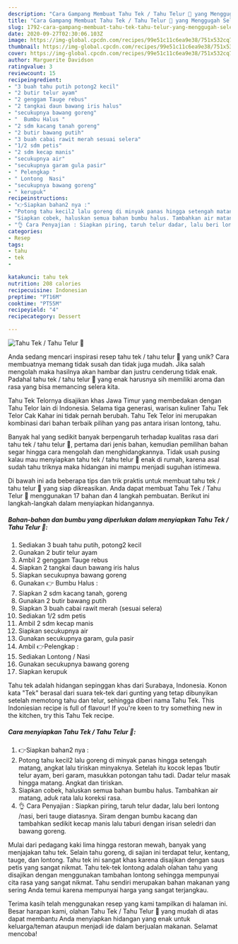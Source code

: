 ```yaml
---
description: "Cara Gampang Membuat Tahu Tek / Tahu Telur 🍳 yang Menggugah Selera"
title: "Cara Gampang Membuat Tahu Tek / Tahu Telur 🍳 yang Menggugah Selera"
slug: 1792-cara-gampang-membuat-tahu-tek-tahu-telur-yang-menggugah-selera
date: 2020-09-27T02:30:06.103Z
image: https://img-global.cpcdn.com/recipes/99e51c11c6ea9e38/751x532cq70/tahu-tek-tahu-telur-🍳-foto-resep-utama.jpg
thumbnail: https://img-global.cpcdn.com/recipes/99e51c11c6ea9e38/751x532cq70/tahu-tek-tahu-telur-🍳-foto-resep-utama.jpg
cover: https://img-global.cpcdn.com/recipes/99e51c11c6ea9e38/751x532cq70/tahu-tek-tahu-telur-🍳-foto-resep-utama.jpg
author: Marguerite Davidson
ratingvalue: 3
reviewcount: 15
recipeingredient:
- "3 buah tahu putih potong2 kecil"
- "2 butir telur ayam"
- "2 genggam Tauge rebus"
- "2 tangkai daun bawang iris halus"
- "secukupnya bawang goreng"
- "  Bumbu Halus "
- "2 sdm kacang tanah goreng"
- "2 butir bawang putih"
- "3 buah cabai rawit merah sesuai selera"
- "1/2 sdm petis"
- "2 sdm kecap manis"
- "secukupnya air"
- "secukupnya garam gula pasir"
- " Pelengkap "
- " Lontong  Nasi"
- "secukupnya bawang goreng"
- " kerupuk"
recipeinstructions:
- "👉Siapkan bahan2 nya :"
- "Potong tahu kecil2 lalu goreng di minyak panas hingga setengah matang, angkat lalu tiriskan minyaknya. Setelah itu kocok lepas 1butir telur ayam, beri garam, masukkan potongan tahu tadi. Dadar telur masak hingga matang. Angkat dan tiriskan."
- "Siapkan cobek, haluskan semua bahan bumbu halus. Tambahkan air matang, aduk rata lalu koreksi rasa."
- "👌 Cara Penyajian : Siapkan piring, taruh telur dadar, lalu beri lontong /nasi, beri tauge diatasnya. Siram dengan bumbu kacang dan tambahkan sedikit kecap manis lalu taburi dengan irisan seledri dan bawang goreng."
categories:
- Resep
tags:
- tahu
- tek
- 

katakunci: tahu tek  
nutrition: 208 calories
recipecuisine: Indonesian
preptime: "PT16M"
cooktime: "PT55M"
recipeyield: "4"
recipecategory: Dessert

---
```



![Tahu Tek / Tahu Telur 🍳](https://img-global.cpcdn.com/recipes/99e51c11c6ea9e38/751x532cq70/tahu-tek-tahu-telur-🍳-foto-resep-utama.jpg)

Anda sedang mencari inspirasi resep tahu tek / tahu telur 🍳 yang unik? Cara membuatnya memang tidak susah dan tidak juga mudah. Jika salah mengolah maka hasilnya akan hambar dan justru cenderung tidak enak. Padahal tahu tek / tahu telur 🍳 yang enak harusnya sih memiliki aroma dan rasa yang bisa memancing selera kita.

Tahu Tek Telornya disajikan khas Jawa Timur yang membedakan dengan Tahu Telor lain di Indonesia. Selama tiga generasi, warisan kuliner Tahu Tek Telor Cak Kahar ini tidak pernah berubah. Tahu Tek Telor ini merupakan kombinasi dari bahan terbaik pilihan yang pas antara irisan lontong, tahu.

Banyak hal yang sedikit banyak berpengaruh terhadap kualitas rasa dari tahu tek / tahu telur 🍳, pertama dari jenis bahan, kemudian pemilihan bahan segar hingga cara mengolah dan menghidangkannya. Tidak usah pusing kalau mau menyiapkan tahu tek / tahu telur 🍳 enak di rumah, karena asal sudah tahu triknya maka hidangan ini mampu menjadi suguhan istimewa.


Di bawah ini ada beberapa tips dan trik praktis untuk membuat tahu tek / tahu telur 🍳 yang siap dikreasikan. Anda dapat membuat Tahu Tek / Tahu Telur 🍳 menggunakan 17 bahan dan 4 langkah pembuatan. Berikut ini langkah-langkah dalam menyiapkan hidangannya.

<!--inarticleads1-->

##### Bahan-bahan dan bumbu yang diperlukan dalam menyiapkan Tahu Tek / Tahu Telur 🍳:

1. Sediakan 3 buah tahu putih, potong2 kecil
1. Gunakan 2 butir telur ayam
1. Ambil 2 genggam Tauge rebus
1. Siapkan 2 tangkai daun bawang iris halus
1. Siapkan secukupnya bawang goreng
1. Gunakan  👉 Bumbu Halus :
1. Siapkan 2 sdm kacang tanah, goreng
1. Gunakan 2 butir bawang putih
1. Siapkan 3 buah cabai rawit merah (sesuai selera)
1. Sediakan 1/2 sdm petis
1. Ambil 2 sdm kecap manis
1. Siapkan secukupnya air
1. Gunakan secukupnya garam, gula pasir
1. Ambil  👉Pelengkap :
1. Sediakan  Lontong / Nasi
1. Gunakan secukupnya bawang goreng
1. Siapkan  kerupuk


Tahu tek adalah hidangan sepinggan khas dari Surabaya, Indonesia. Konon kata &#34;Tek&#34; berasal dari suara tek-tek dari gunting yang tetap dibunyikan setelah memotong tahu dan telur, sehingga diberi nama Tahu Tek. This Indoniesian recipe is full of flavour! If you&#39;re keen to try something new in the kitchen, try this Tahu Tek recipe. 

<!--inarticleads2-->

##### Cara menyiapkan Tahu Tek / Tahu Telur 🍳:

1. 👉Siapkan bahan2 nya :
1. Potong tahu kecil2 lalu goreng di minyak panas hingga setengah matang, angkat lalu tiriskan minyaknya. Setelah itu kocok lepas 1butir telur ayam, beri garam, masukkan potongan tahu tadi. Dadar telur masak hingga matang. Angkat dan tiriskan.
1. Siapkan cobek, haluskan semua bahan bumbu halus. Tambahkan air matang, aduk rata lalu koreksi rasa.
1. 👌 Cara Penyajian : Siapkan piring, taruh telur dadar, lalu beri lontong /nasi, beri tauge diatasnya. Siram dengan bumbu kacang dan tambahkan sedikit kecap manis lalu taburi dengan irisan seledri dan bawang goreng.


Mulai dari pedagang kaki lima hingga restoran mewah, banyak yang menjajakan tahu tek. Selain tahu goreng, di sajian ini terdapat telur, kentang, tauge, dan lontong. Tahu tek ini sangat khas karena disajikan dengan saus petis yang sangat nikmat. Tahu tek-tek lontong adalah olahan tahu yang disajikan dengan menggunakan tambahan lontong sehingga mempunyai cita rasa yang sangat nikmat. Tahu sendiri merupakan bahan makanan yang sering Anda temui karena mempunyai harga yang sangat terjangkau. 

Terima kasih telah menggunakan resep yang kami tampilkan di halaman ini. Besar harapan kami, olahan Tahu Tek / Tahu Telur 🍳 yang mudah di atas dapat membantu Anda menyiapkan hidangan yang enak untuk keluarga/teman ataupun menjadi ide dalam berjualan makanan. Selamat mencoba!
